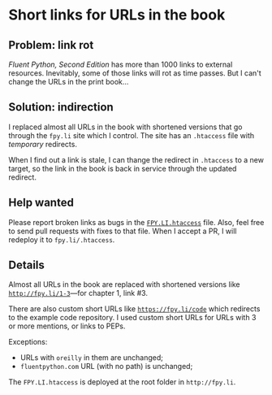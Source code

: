 # Short links for URLs in the book

## Problem: link rot

_Fluent Python, Second Edition_ has more than 1000 links to external resources.
Inevitably, some of those links will rot as time passes.
But I can't change the URLs in the print book...

## Solution: indirection

I replaced almost all URLs in the book with shortened versions that go through the `fpy.li` site which I control.
The site has an `.htaccess` file with *temporary* redirects.

When I find out a link is stale, I can thange the redirect in `.htaccess` to a new target,
so the link in the book is back in service through the updated redirect.

## Help wanted

Please report broken links as bugs in the [`FPY.LI.htaccess`](FPY.LI.htaccess) file.
Also, feel free to send pull requests with fixes to that file.
When I accept a PR, I will redeploy it to `fpy.li/.htaccess`.

## Details

Almost all URLs in the book are replaced with shortened versions like
[`http://fpy.li/1-3`](http://fpy.li/1-3)—for chapter 1, link #3.

There are also custom short URLs like
[`https://fpy.li/code`](https://fpy.li/code) which redirects to the example code repository.
I used custom short URLs for URLs with 3 or more mentions, or links to PEPs.

Exceptions:

- URLs with `oreilly` in them are unchanged;
- `fluentpython.com` URL (with no path) is unchanged;

The `FPY.LI.htaccess` is deployed at the root folder in `http://fpy.li`.
